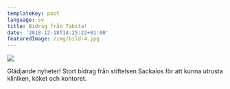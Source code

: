 ```yaml
---
templateKey: post
language: sv
title: Bidrag från Tabita!
date: '2018-12-18T14:25:22+01:00'
featuredImage: /img/bild-4.jpg
---
```

![](/img/bild-4.jpg)

Glädjande nyheter! Stort bidrag från stiftelsen Sackaios för att kunna utrusta kliniken, köket och kontoret.
